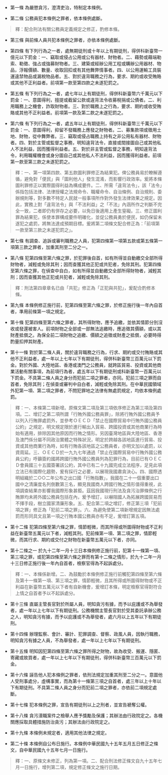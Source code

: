 * 第一條 為嚴懲貪污，澄清吏治，特制定本條例。

* 第二條 公務員犯本條例之罪者，依本條例處斷。

> 釋：配合刑法有關公務員定義規定之修正，酌修本條。

* 第三條 與前條人員共犯本條例之罪者，亦依本條例處斷。

* 第四條 有下列行為之一者，處無期徒刑或十年以上有期徒刑，得併科新臺幣一億元以下罰金：一、竊取或侵占公用或公有器材、財物者。二、藉勢或藉端勒索、勒徵、強占或強募財物者。三、建築或經辦公用工程或購辦公用器材、物品，浮報價額、數量、收取回扣或有其他舞弊情事者。四、以公用運輸工具裝運違禁物品或漏稅物品者。五、對於違背職務之行為，要求、期約或收受賄賂或其他不正利益者。前項第一款至第四款之未遂犯罰之。

* 第五條 有下列行為之一者，處七年以上有期徒刑，得併科新臺幣六千萬元以下罰金：一、意圖得利，擅提或截留公款或違背法令收募稅捐或公債者。二、利用職務上之機會，詐取財物者。三、對於職務上之行為，要求、期約或收受賄賂或其他不正利益者。前項第一款及第二款之未遂犯罰之。

* 第六條 有下列行為之一者，處五年以上有期徒刑，得併科新臺幣三千萬元以下罰金：一、意圖得利，抑留不發職務上應發之財物者。二、募集款項或徵用土地、財物，從中舞弊者。三、竊取或侵占職務上持有之非公用私有器材、財物者。四、對於主管或監督之事務，明知違背法令，直接或間接圖自己或其他私人不法利益，因而獲得利益者。五、對於非主管或監督之事務，明知違背法令，利用職權機會或身分圖自己或其他私人不法利益，因而獲得利益者。前項第一款至第三款之未遂犯罰之。

> 釋：一、第一項第四款、第五款圖利罪修正為結果犯。俾公務員易於瞭解遵循，避免對「便民」與「圖利他人」發生混淆，而影響行政效率。爰將本條圖利罪修正以實際圖得利益為構成要件。二、所需「違背法令」，該「法令」係指包括法律、法律授權之法規命令、職權命令、自治條例、自治規則、委辦規則等，對多數不特定人民就一般事項所作對外發生法律效果之規定。因此，實務上對「違背法令」與「不法利益」之「不法」內涵所作之判斷不完全一致，二者即仍有併存之必要，以免日後適用上產生窒礙。三、修正圖利罪為結果犯，係使本罪構成要件明確化，並促公務員勇於便民，如仍保留未遂犯之處罰，將無法達成預期目標。爰將第二項條文配合修正為：「前項第一款至第三款之未遂犯罰之」。

* 第七條 有調查、追訴或審判職務之人員，犯第四條第一項第五款或第五條第一項第三款之罪者，加重其刑至二分之一。

* 第八條 犯第四條至第六條之罪，於犯罪後自首，如有所得並自動繳交全部所得財物者，減輕或免除其刑；因而查獲其他正犯或共犯者，免除其刑。犯第四條至第六條之罪，在偵查中自白，如有所得並自動繳交全部所得財物者，減輕其刑；因而查獲其他正犯或共犯者，減輕或免除其刑。

> 釋：刑法第四章章名已由「共犯」修正為「正犯與共犯」，爰配合酌修本條。

* 第九條 本條例修正施行前，犯第四條至第六條之罪，於修正施行後一年內自首者，準用前條第一項之規定。

* 第十條 犯第四條至第六條之罪者，其所得財物，應予追繳，並依其情節分別沒收或發還被害人。前項財物之全部或一部無法追繳時，應追徵其價額，或以其財產抵償之。為保全前二項財物之追繳、價額之追徵或財產之抵償，必要時得酌量扣押其財產。

* 第十一條 對於第二條人員，關於違背職務之行為，行求、期約或交付賄賂或其他不正利益者，處一年以上七年以下有期徒刑，得併科新臺幣三百萬元以下罰金。對於外國、大陸地區、香港或澳門之公務員，就跨區貿易、投資或其他商業活動有關事項，為前項行為者，處五年以下有期徒刑或科新臺幣一百萬元以下罰金。不具第二條人員之身分而犯前二項之罪者，亦同。犯前三項之罪而自首者，免除其刑；在偵查或審判中自白者，減輕或免除其刑。在中華民國領域外犯第一項、第二項之罪者，不問犯罪地之法律有無處罰規定，均依本條例處罰。

> 釋：一、本條第二項新增。原條文第二項及第三項依序修正為第三項及第四項。二、增訂之第二項所謂「行賄外國公務員罪」，除將行賄外國公務員予以列入行賄罪處罰外，並參考ＯＥＣＤ「禁止在國際貿易中行賄外國公務員公約」之規定，明文規定限於進行輸出入貿易、跨國投資或其他商業行為時始有適用，排除因其他原因而行賄之情形。另因臺灣地區與大陸地區、香港及澳門係分屬不同政治實體之特殊狀況，明定於跨越各該地區進行貿易、投資或其他商業行為時，如有行賄各該地區之公務員者，亦明文加以處罰，以資周延。三、ＯＥＣＤ於一九九七年通過「禁止在國際貿易中行賄外國公務員公約」呼籲簽約國將跨國行賄外國公務員列為犯罪行為，目前已有ＯＥＣＤ會員國三十五國簽署該公約，其中已有二十九國完成立法程序，足見此項立法已有國際化趨勢，爰有採行之必要，以展現我國肅貪決心。四、國際透明組織於二○○二年公布之出口國「行賄指數」，我國在二十一個重要出口國中之清廉度名列倒數第三名，顯見我國商人跨國行賄之情形值得重視，此項調查結果亦影響我國際形象甚鉅。茲因我國現行刑法及貪污治罪條例之行賄罪均未將外國公務員包括在內，爰予增訂，以嚇阻國人為拓展跨國貿易而不擇手段，樹立國家清廉形象。五、配合第二項之增訂，修正第三項「犯前項之罪」修正為「犯前二項之罪」。六、為避免使第二項新增規定因無法處罰而形同具文且第一項之行賄本國公務員亦有不足，爰增訂第五項。

* 第十二條 犯第四條至第六條之罪，情節輕微，而其所得或所圖得財物或不正利益在新臺幣五萬元以下者，減輕其刑。犯前條第一項、第二項之罪，情節輕微，而其行求、期約或交付之財物在新臺幣五萬元以下者，亦同。

* 第十二條之一 於九十二年一月十三日本條例修正施行前，犯第十一條第一項、第三項之罪，或犯第四條至第六條之罪而有第十二條之情形，於九十二年一月十三日修正施行後一年內自首者，檢察官得為不起訴處分。

> 釋：一、本條係新增。二、為鼓勵於本條例修正施行前觸犯第四條至第六條及第十一條第一項、第三項之罪，情節輕微，且其所得或所圖得財物或不正利益在新臺幣五萬元以下者有自新機會，爰增訂本條，明定檢察官得對符合上情之自首者予以不起訴處分。

* 第十三條 直屬主管長官對於所屬人員，明知貪污有據，而予以庇護或不為舉發者，處一年以上七年以下有期徒刑。公務機關主管長官對於受其委託承辦公務之人，明知貪污有據，而予以庇護或不為舉發者，處六月以上五年以下有期徒刑。

* 第十四條 辦理監察、會計、審計、犯罪調查、督察、政風人員，因執行職務，明知貪污有據之人員，不為舉發者，處一年以上七年以下有期徒刑。

* 第十五條 明知因犯第四條至第六條之罪所得之財物，故為收受、搬運、隱匿、寄藏或故買者，處一年以上七年以下有期徒刑，得併科新臺幣三百萬元以下罰金。

* 第十六條 誣告他人犯本條例之罪者，依刑法規定加重其刑至二分之一。意圖他人受刑事處分，虛構事實，而為第十一條第三項之自首者，處三年以上十年以下有期徒刑。不具第二條人員之身分而犯前二項之罪者，亦依前二項規定處斷。

* 第十七條 犯本條例之罪，宣告有期徒刑以上之刑者，並宣告褫奪公權。

* 第十八條 貪污瀆職案件之檢舉人應予獎勵及保護；其辦法由行政院定之。各機關應採取具體措施防治貪污；其辦法由行政院定之。

* 第十九條 本條例未規定者，適用其他法律之規定。

* 第二十條 本條例自公布日施行。本條例中華民國九十五年五月五日修正之條文，自中華民國九十五年七月一日施行。

> 釋：一、原條文未修正，列為第一項。二、配合刑法修正條文自九十五年七月一日施行，增列第二項，規定修正條文之施行日期。

